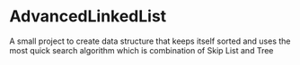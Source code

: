 # AdvancedLinkedList
A small project to create data structure that keeps itself sorted and uses the most quick search algorithm which is combination of Skip List and Tree
